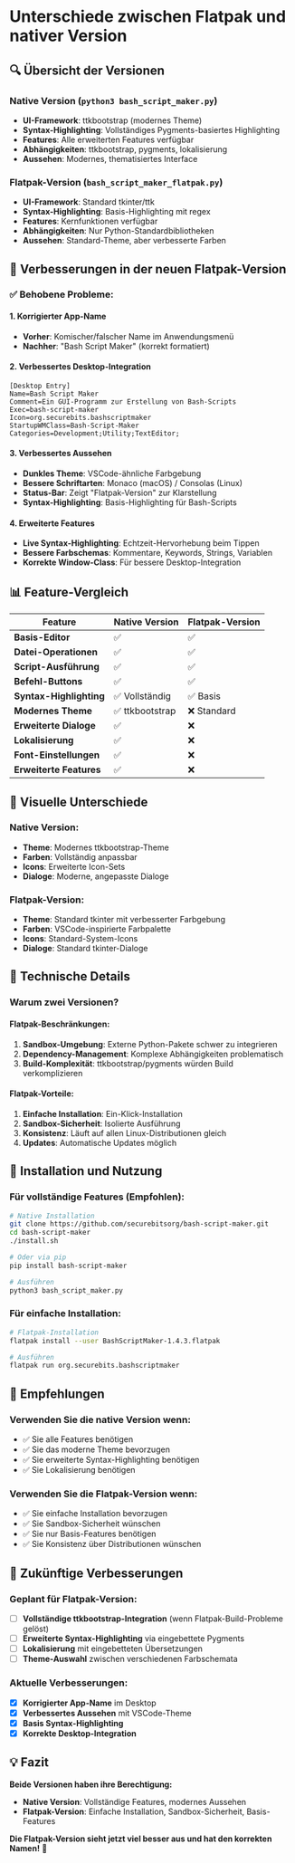 # Unterschiede zwischen Flatpak und nativer Version

## 🔍 Übersicht der Versionen

### Native Version (`python3 bash_script_maker.py`)
- **UI-Framework**: ttkbootstrap (modernes Theme)
- **Syntax-Highlighting**: Vollständiges Pygments-basiertes Highlighting
- **Features**: Alle erweiterten Features verfügbar
- **Abhängigkeiten**: ttkbootstrap, pygments, lokalisierung
- **Aussehen**: Modernes, thematisiertes Interface

### Flatpak-Version (`bash_script_maker_flatpak.py`)
- **UI-Framework**: Standard tkinter/ttk
- **Syntax-Highlighting**: Basis-Highlighting mit regex
- **Features**: Kernfunktionen verfügbar
- **Abhängigkeiten**: Nur Python-Standardbibliotheken
- **Aussehen**: Standard-Theme, aber verbesserte Farben

## 🚀 Verbesserungen in der neuen Flatpak-Version

### ✅ Behobene Probleme:

#### **1. Korrigierter App-Name**
- **Vorher**: Komischer/falscher Name im Anwendungsmenü
- **Nachher**: "Bash Script Maker" (korrekt formatiert)

#### **2. Verbessertes Desktop-Integration**
```desktop
[Desktop Entry]
Name=Bash Script Maker
Comment=Ein GUI-Programm zur Erstellung von Bash-Scripts
Exec=bash-script-maker
Icon=org.securebits.bashscriptmaker
StartupWMClass=Bash-Script-Maker
Categories=Development;Utility;TextEditor;
```

#### **3. Verbessertes Aussehen**
- **Dunkles Theme**: VSCode-ähnliche Farbgebung
- **Bessere Schriftarten**: Monaco (macOS) / Consolas (Linux)
- **Status-Bar**: Zeigt "Flatpak-Version" zur Klarstellung
- **Syntax-Highlighting**: Basis-Highlighting für Bash-Scripts

#### **4. Erweiterte Features**
- **Live Syntax-Highlighting**: Echtzeit-Hervorhebung beim Tippen
- **Bessere Farbschemas**: Kommentare, Keywords, Strings, Variablen
- **Korrekte Window-Class**: Für bessere Desktop-Integration

## 📊 Feature-Vergleich

| Feature | Native Version | Flatpak-Version |
|---------|----------------|-----------------|
| **Basis-Editor** | ✅ | ✅ |
| **Datei-Operationen** | ✅ | ✅ |
| **Script-Ausführung** | ✅ | ✅ |
| **Befehl-Buttons** | ✅ | ✅ |
| **Syntax-Highlighting** | ✅ Vollständig | ✅ Basis |
| **Modernes Theme** | ✅ ttkbootstrap | ❌ Standard |
| **Erweiterte Dialoge** | ✅ | ❌ |
| **Lokalisierung** | ✅ | ❌ |
| **Font-Einstellungen** | ✅ | ❌ |
| **Erweiterte Features** | ✅ | ❌ |

## 🎨 Visuelle Unterschiede

### Native Version:
- **Theme**: Modernes ttkbootstrap-Theme
- **Farben**: Vollständig anpassbar
- **Icons**: Erweiterte Icon-Sets
- **Dialoge**: Moderne, angepasste Dialoge

### Flatpak-Version:
- **Theme**: Standard tkinter mit verbesserter Farbgebung
- **Farben**: VSCode-inspirierte Farbpalette
- **Icons**: Standard-System-Icons
- **Dialoge**: Standard tkinter-Dialoge

## 🔧 Technische Details

### Warum zwei Versionen?

#### **Flatpak-Beschränkungen:**
1. **Sandbox-Umgebung**: Externe Python-Pakete schwer zu integrieren
2. **Dependency-Management**: Komplexe Abhängigkeiten problematisch
3. **Build-Komplexität**: ttkbootstrap/pygments würden Build verkomplizieren

#### **Flatpak-Vorteile:**
1. **Einfache Installation**: Ein-Klick-Installation
2. **Sandbox-Sicherheit**: Isolierte Ausführung
3. **Konsistenz**: Läuft auf allen Linux-Distributionen gleich
4. **Updates**: Automatische Updates möglich

## 🚀 Installation und Nutzung

### Für vollständige Features (Empfohlen):
```bash
# Native Installation
git clone https://github.com/securebitsorg/bash-script-maker.git
cd bash-script-maker
./install.sh

# Oder via pip
pip install bash-script-maker

# Ausführen
python3 bash_script_maker.py
```

### Für einfache Installation:
```bash
# Flatpak-Installation
flatpak install --user BashScriptMaker-1.4.3.flatpak

# Ausführen
flatpak run org.securebits.bashscriptmaker
```

## 🎯 Empfehlungen

### **Verwenden Sie die native Version wenn:**
- ✅ Sie alle Features benötigen
- ✅ Sie das moderne Theme bevorzugen
- ✅ Sie erweiterte Syntax-Highlighting benötigen
- ✅ Sie Lokalisierung benötigen

### **Verwenden Sie die Flatpak-Version wenn:**
- ✅ Sie einfache Installation bevorzugen
- ✅ Sie Sandbox-Sicherheit wünschen
- ✅ Sie nur Basis-Features benötigen
- ✅ Sie Konsistenz über Distributionen wünschen

## 🔄 Zukünftige Verbesserungen

### Geplant für Flatpak-Version:
- [ ] **Vollständige ttkbootstrap-Integration** (wenn Flatpak-Build-Probleme gelöst)
- [ ] **Erweiterte Syntax-Highlighting** via eingebettete Pygments
- [ ] **Lokalisierung** mit eingebetteten Übersetzungen
- [ ] **Theme-Auswahl** zwischen verschiedenen Farbschemata

### Aktuelle Verbesserungen:
- [x] **Korrigierter App-Name** im Desktop
- [x] **Verbessertes Aussehen** mit VSCode-Theme
- [x] **Basis Syntax-Highlighting**
- [x] **Korrekte Desktop-Integration**

## 💡 Fazit

**Beide Versionen haben ihre Berechtigung:**

- **Native Version**: Vollständige Features, modernes Aussehen
- **Flatpak-Version**: Einfache Installation, Sandbox-Sicherheit, Basis-Features

**Die Flatpak-Version sieht jetzt viel besser aus und hat den korrekten Namen!** 🎉
